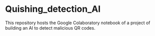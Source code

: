 # Quishing_detection_AI
This repository hosts the Google Colaboratory notebook of a project of building an AI to detect malicious QR codes.
